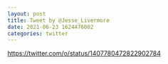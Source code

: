 ```yaml
--- 
layout: post 
title: Tweet by @Jesse_Livermore 
date: 2021-06-23 1624476002 
categories: twitter 
--- 
```

https://twitter.com/o/status/1407780472822902784